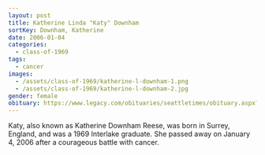 ```yaml
---
layout: post
title: Katherine Linda "Katy" Downham
sortKey: Downham, Katherine
date: 2006-01-04
categories:
  - class-of-1969
tags:
  - cancer
images:
  - /assets/class-of-1969/katherine-l-downham-1.png
  - /assets/class-of-1969/katherine-l-downham-2.jpg
gender: female
obituary: https://www.legacy.com/obituaries/seattletimes/obituary.aspx?n=Katherine-Reese&pid=16385564
---
```


Katy, also known as Katherine Downham Reese, was born in Surrey, England, and was a 1969 Interlake graduate. She passed away on January 4, 2006 after a courageous battle with cancer.
